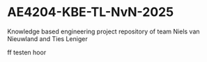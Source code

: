 # AE4204-KBE-TL-NvN-2025
Knowledge based engineering project repository of team Niels van Nieuwland and Ties Leniger

ff testen hoor